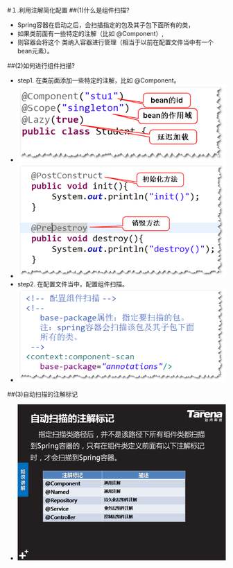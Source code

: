 #１.利用注解简化配置
##(1)什么是组件扫描?
- Spring容器在启动之后，会扫描指定的包及其子包下面所有的类， 
- 如果类前面有一些特定的注解（比如 @Component）,
- 则容器会将这个 类纳入容器进行管理（相当于以前在配置文件当中有一个bean元素）。 

##(2)如何进行组件扫描?
- step1. 在类前面添加一些特定的注解，比如 @Component。
-  ![](t1.png)
-  ![](t2.png)
- step2. 在配置文件当中，配置组件扫描。
-  ![](t3.png)



##(3)自动扫描的注解标记
-  ![](1.png)